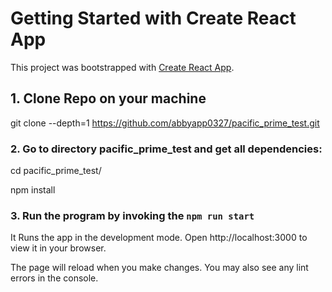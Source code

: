 # Getting Started with Create React App

This project was bootstrapped with [Create React App](https://github.com/facebook/create-react-app).

## 1. Clone Repo on your machine
git clone --depth=1 https://github.com/abbyapp0327/pacific_prime_test.git

### 2. Go to directory pacific_prime_test and get all dependencies:
cd pacific_prime_test/

npm install  


### 3. Run the program by invoking the `npm run start` 
It Runs the app in the development mode.
Open http://localhost:3000 to view it in your browser.

The page will reload when you make changes.
You may also see any lint errors in the console.


